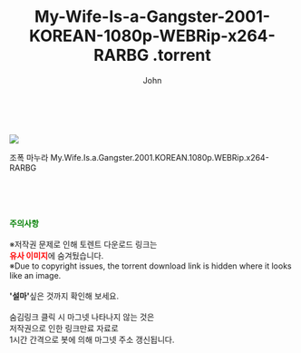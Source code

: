 ﻿---
layout: post
title:  "                   My-Wife-Is-a-Gangster-2001-KOREAN-1080p-WEBRip-x264-RARBG                .torrent"
author: John
categories: [ 영화 ]
tags: [  ]
image: https://torrentrj58.com/uploadfile/full/197447efb76f39f6c1e83a7b977562999dcaa740.jpg 
description: "                   My-Wife-Is-a-Gangster-2001-KOREAN-1080p-WEBRip-x264-RARBG                 torrent 정보 공유"
toc: true
toc_sticky: true
---

<br>
<p><img src="https://torrentrj58.com/uploadfile/full/197447efb76f39f6c1e83a7b977562999dcaa740.jpg"/></p>
 조폭 마누라 My.Wife.Is.a.Gangster.2001.KOREAN.1080p.WEBRip.x264-RARBG    
    
<br><br><br>
<p data-ke-size="size16"><b><span style="color: green;">주의사항</span></b><br /><br />※저작권 문제로 인해 토렌트 다운로드 링크는<br /><b><span style="color: red;">유사 이미지</span></b>에 숨겨뒀습니다.<br />※Due to copyright issues, the torrent download link is hidden where it looks like an image.<br /><br /><b>'설마'</b>싶은 것까지 확인해 보세요.<br /><br />숨김링크 클릭 시 마그넷 나타나지 않는 것은<br />저작권으로 인한 링크만료 자료로<br />1시간 간격으로 봇에 의해 마그넷 주소 갱신됩니다.</p>
